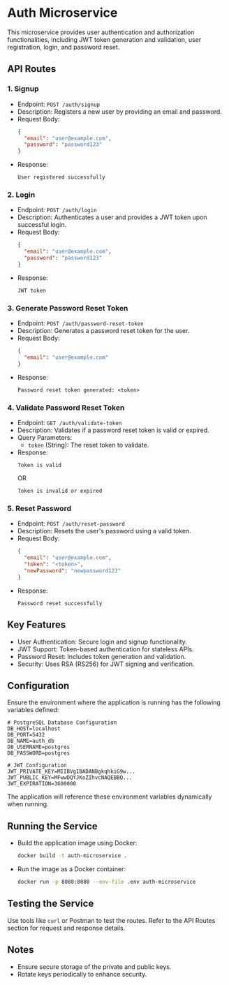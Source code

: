 # Auth Microservice

This microservice provides user authentication and authorization functionalities, including JWT token generation and validation, user registration, login, and password reset.

## API Routes

### 1. Signup

- Endpoint: `POST /auth/signup`
- Description: Registers a new user by providing an email and password.
- Request Body:
  ```json
  {
    "email": "user@example.com",
    "password": "password123"
  }
  ```
- Response:
  ```
  User registered successfully
  ```

### 2. Login

- Endpoint: `POST /auth/login`
- Description: Authenticates a user and provides a JWT token upon successful login.
- Request Body:
  ```json
  {
    "email": "user@example.com",
    "password": "password123"
  }
  ```
- Response:
  ```
  JWT token
  ```

### 3. Generate Password Reset Token

- Endpoint: `POST /auth/password-reset-token`
- Description: Generates a password reset token for the user.
- Request Body:
  ```json
  {
    "email": "user@example.com"
  }
  ```
- Response:
  ```
  Password reset token generated: <token>
  ```

### 4. Validate Password Reset Token

- Endpoint: `GET /auth/validate-token`
- Description: Validates if a password reset token is valid or expired.
- Query Parameters:
  - `token` (String): The reset token to validate.
- Response:
  ```
  Token is valid
  ```
  OR
  ```
  Token is invalid or expired
  ```

### 5. Reset Password

- Endpoint: `POST /auth/reset-password`
- Description: Resets the user's password using a valid token.
- Request Body:
  ```json
  {
    "email": "user@example.com",
    "token": "<token>",
    "newPassword": "newpassword123"
  }
  ```
- Response:
  ```
  Password reset successfully
  ```

## Key Features

- User Authentication: Secure login and signup functionality.
- JWT Support: Token-based authentication for stateless APIs.
- Password Reset: Includes token generation and validation.
- Security: Uses RSA (RS256) for JWT signing and verification.

## Configuration

Ensure the environment where the application is running has the following variables defined:

```properties
# PostgreSQL Database Configuration
DB_HOST=localhost
DB_PORT=5432
DB_NAME=auth_db
DB_USERNAME=postgres
DB_PASSWORD=postgres

# JWT Configuration
JWT_PRIVATE_KEY=MIIBVgIBADANBgkqhkiG9w...
JWT_PUBLIC_KEY=MFwwDQYJKoZIhvcNAQEBBQ...
JWT_EXPIRATION=3600000
```

The application will reference these environment variables dynamically when running.

## Running the Service

- Build the application image using Docker:
  ```bash
  docker build -t auth-microservice .
  ```
- Run the image as a Docker container:
  ```bash
  docker run -p 8080:8080 --env-file .env auth-microservice
  ```

## Testing the Service

Use tools like `curl` or Postman to test the routes. Refer to the API Routes section for request and response details.

## Notes

- Ensure secure storage of the private and public keys.
- Rotate keys periodically to enhance security.
